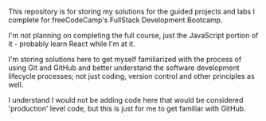 This repository is for storing my solutions for the guided projects and labs I complete for freeCodeCamp's FullStack Development Bootcamp. 

I'm not planning on completing the full course, just the JavaScript portion of it - probably learn React while I'm at it.

I'm storing solutions here to get myself familiarized with the process of using Git and GitHub and better understand the software development lifecycle processes; not just coding, version control and other principles as well.

I understand I would not be adding code here that would be considered 'production' level code, but this is just for me to get familiar with GitHub.
